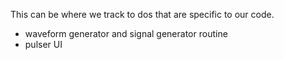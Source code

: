 This can be where we track to dos that are specific to our code. 

- waveform generator and signal generator routine
- pulser UI
